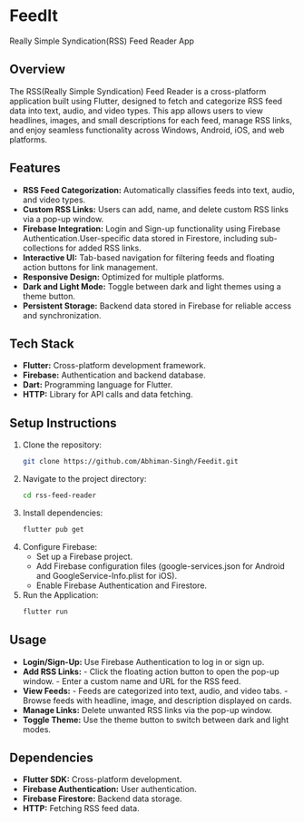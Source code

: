 # FeedIt
Really Simple Syndication(RSS) Feed Reader App

## Overview

The RSS(Really Simple Syndication) Feed Reader is a cross-platform application built using Flutter, designed to fetch and categorize RSS feed data into text, audio, and video types. This app allows users to view headlines, images, and small descriptions for each feed, manage RSS links, and enjoy seamless functionality across Windows, Android, iOS, and web platforms.

## Features
- **RSS Feed Categorization:** Automatically classifies feeds into text, audio, and video types.
- **Custom RSS Links:** Users can add, name, and delete custom RSS links via a pop-up window.
- **Firebase Integration:** Login and Sign-up functionality using Firebase Authentication.User-specific data stored in Firestore, including sub-collections for added RSS links.
- **Interactive UI:** Tab-based navigation for filtering feeds and floating action buttons for link management.
- **Responsive Design:** Optimized for multiple platforms.
- **Dark and Light Mode:** Toggle between dark and light themes using a theme button.
- **Persistent Storage:** Backend data stored in Firebase for reliable access and synchronization.

## Tech Stack
- **Flutter:** Cross-platform development framework.
- **Firebase:** Authentication and backend database.
- **Dart:** Programming language for Flutter.
- **HTTP:** Library for API calls and data fetching.


## Setup Instructions
1. Clone the repository:
   ```bash
   git clone https://github.com/Abhiman-Singh/Feedit.git
2. Navigate to the project directory:
   ```bash
   cd rss-feed-reader
3. Install dependencies:
   ```bash
   flutter pub get
4. Configure Firebase:
   - Set up a Firebase project.
   - Add Firebase configuration files (google-services.json for Android and GoogleService-Info.plist for iOS).
   - Enable Firebase Authentication and Firestore.
5. Run the Application:
   ```bash
   flutter run

## Usage
- **Login/Sign-Up:** Use Firebase Authentication to log in or sign up.
- **Add RSS Links:**
         - Click the floating action button to open the pop-up window.
         - Enter a custom name and URL for the RSS feed.
- **View Feeds:**
         - Feeds are categorized into text, audio, and video tabs.
         - Browse feeds with headline, image, and description displayed on cards.
- **Manage Links:** Delete unwanted RSS links via the pop-up window.
- **Toggle Theme:** Use the theme button to switch between dark and light modes.

## Dependencies
- **Flutter SDK:** Cross-platform development.
- **Firebase Authentication:** User authentication.
- **Firebase Firestore:** Backend data storage.
- **HTTP:** Fetching RSS feed data.

